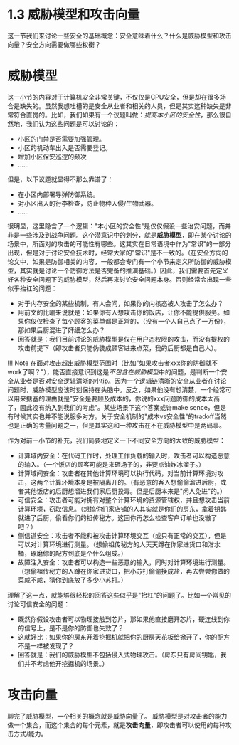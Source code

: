 # 1.3 威胁模型和攻击向量

这一节我们来讨论一些安全的基础概念：安全意味着什么？什么是威胁模型和攻击向量？安全方向需要做哪些权衡？

# 威胁模型

这一小节的内容对于计算机安全非常关键，不仅仅是CPU安全，但是却在很多场合是缺失的。虽然我想吐槽的是安全从业者和相关的人员，但是其实这种缺失是非常符合直觉的。比如，我们如果有一个议题叫做：*提高本小区的安全性*，那么很自然地，我们认为这些问题是可以讨论的：

+ 小区的门禁是否需要加强管理。
+ 小区的机动车出入是否需要登记。
+ 增加小区保安巡逻的频次
+ ……

但是，以下议题就显得不那么靠谱了：

+ 在小区内部署导弹防御系统。
+ 对小区出入的行李检查，防止物种入侵/生物武器。
+ ……

很明显，这里隐含了一个逻辑："本小区的安全性"是仅仅假设一些治安问题，而并非是一些涉及到战争问题。这个潜意识中的划分，就是**威胁模型**，即在某个讨论的场景中，所面对的攻击的可能性有哪些。这其实在日常语境中作为"常识"的一部分出现，但是对于讨论安全技术时，经常大家的"常识"是不一致的。（在安全方向的论文中，如果是防御相关的内容，一般都会专门有一个小节来定义所防御的威胁模型，其实就是讨论一个防御方法是否完备的推演基础。）因此，我们需要首先定义好各种安全问题下的威胁模型，然后再来讨论安全问题本身。否则经常会出现一些似乎抬杠的问题：

+ 对于内存安全的某些机制，有人会问，如果你的内核态被人攻击了怎么办？
+ 用前文的比喻来说就是：如果你有人想攻击你的饭店，让你不能提供服务。如果你仅仅检查了每个顾客的菜单都是正常的，（没有一个人自己点了一万份），那如果后厨混进了奸细怎么办？
+ 回答就是：我们目前讨论的威胁模型是仅在用户态权限的攻击，而没有提权的攻击前提下（即攻击者只能伪装成顾客进来点菜，我的后厨都是自己人）。

!!! Note
    在面对攻击超出威胁模型范围时（比如"如果攻击者xxx你的防御就不work了啊？"），能否直接意识到这是*不包含在威胁模型*中的问题，是判断一个安全从业者是否对安全逻辑清晰的小tip。因为一个逻辑链清晰的安全从业者在讨论问题时，威胁模型应该时刻保持在头脑中。反之，如果他没有想清楚，一个经常可以用来搪塞的理由就是"安全是要顾及成本的，你说的xxx问题防御的成本太高了，因此没有纳入到我们的考虑"。某些场景下这个答案或许make sence，但是有时候其实也并不能说服多对方。关于安全机制的"成本vs安全性"的tradoff当然也是正确的考量问题之一，但是其实这和一种攻击在不在威胁模型中是两码事。


作为对前一小节的补充，我们简要地定义一下不同安全方向的大致的威胁模型：

+ 计算域内安全：在代码工作时，处理工作负载的输入时，攻击者可以构造恶意的输入。（一个饭店的顾客可能是来砸场子的，非要点油炸冰溜子。）
+ 计算域间安全：攻击者在其他计算环境可以执行代码，对当前计算环境对攻击，这两个计算环境本身是被隔离开的。（有恶意的客人想偷偷溜进后厨，或者其他饭店的后厨想溜进我们家后厨投毒。但是后厨本来是"闲人免进"的。）
+ 可信安全：攻击者可能对拥有对整个计算环境的资源管辖权，并且想攻击当前计算环境，窃取信息。（想搞你们家店铺的人其实就是你们的房东，拿着钥匙就进了后厨，偷看你们的祖传秘方。这回你再怎么检查客户订单也没辙了吧？）
+ 侧信道安全：攻击者不能和被攻击计算环境交互（或只有正常的交互），但是可以对计算环境进行测量。（想偷祖传秘方的人天天蹲在你家进货口和泔水桶，琢磨你的配方到底是个什么组成。）
+ 故障注入安全：攻击者可以构造一些恶意的输入，同时对计算环境进行测量。（想偷祖传秘方的人蹲在你家进货口，把小苏打偷偷换成盐，再去尝尝你做的菜咸不咸，猜你到底放了多少小苏打。）

理解了这一点，就能够很轻松的回答这些似乎是"抬杠"的问题了。比如一个常见的讨论可信安全的问题：

+ 既然你假设攻击者可以物理接触到芯片，那如果他直接磨开芯片，硬连线到你的信号上，是不是你的防御也失效了？
+ 这就好比：如果你的房东开着挖掘机就把你的厨房天花板给掀开了，你的配方不是一样被发现了？
+ 回答就是：我们的威胁模型不包括侵入式物理攻击。（房东只有房间钥匙，我们并不考虑他开挖掘机的场景。）

# 攻击向量

聊完了威胁模型，一个相关的概念就是威胁向量了。
威胁模型是对攻击者的能力做一个集合，而这个集合的每个元素，就是**攻击向量**，即攻击者可以使用的每种攻击方式/能力。
